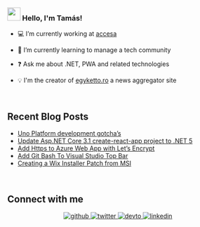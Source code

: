 ### <img src="https://media.giphy.com/media/hvRJCLFzcasrR4ia7z/giphy.gif" width="30px"> Hello, I'm Tamás!
 

- 💻 I’m currently working at [accesa](https://accesa.eu)  
  

- 🌱 I’m currently learning to manage a tech community  
  

- ❓ Ask me about .NET, PWA and related technologies  
  

- 💡 I'm the creator of [egyketto.ro](https://egyketto.ro) a news aggregator site  
  

<br/>  


## Recent Blog Posts  
<!-- BLOG-POST-LIST:START -->
- [Uno Platform development gotcha’s](https://furotmark.github.io/2021/10/24/Uno-Platform-Development-Gotchas.html)
- [Update Asp.NET Core 3.1 create-react-app project to .NET 5](https://furotmark.github.io/2021/04/16/Update-asp.net-core-3.1-create-react-app-to-dotnet-5.html)
- [Add Https to Azure Web App with Let’s Encrypt](https://furotmark.github.io/2020/10/01/Add-HTTPS-to-Azure-Web-App-With-Lets-Encrypt.html)
- [Add Git Bash To Visual Studio Top Bar](https://furotmark.github.io/2020/06/05/Add-Git-Bash-To-Visual-Studio-Bar.html)
- [Creating a Wix Installer Patch from MSI](https://furotmark.github.io/2019/12/11/Creating-A-Wix-Patch-From-MSI.html)
<!-- BLOG-POST-LIST:END -->  

<br/>  


## Connect with me  
<div align="center">
<a href="https://github.com/furoTmark" target="_blank">
<img src=https://img.shields.io/badge/github-%2324292e.svg?&style=for-the-badge&logo=github&logoColor=white alt=github style="margin-bottom: 5px;" />
</a>
<a href="https://twitter.com/furoTmark" target="_blank">
<img src=https://img.shields.io/badge/twitter-%2300acee.svg?&style=for-the-badge&logo=twitter&logoColor=white alt=twitter style="margin-bottom: 5px;" />
</a>
<a href="https://dev.to/furoTmark" target="_blank">
<img src=https://img.shields.io/badge/dev.to-%2308090A.svg?&style=for-the-badge&logo=dev.to&logoColor=white alt=devto style="margin-bottom: 5px;" />
</a>
<a href="https://linkedin.com/in/tam%C3%A1s-m%C3%A1rk-fur%C3%B3-31a49a49/" target="_blank">
<img src=https://img.shields.io/badge/linkedin-%231E77B5.svg?&style=for-the-badge&logo=linkedin&logoColor=white alt=linkedin style="margin-bottom: 5px;" />
</a>  
</div>  
